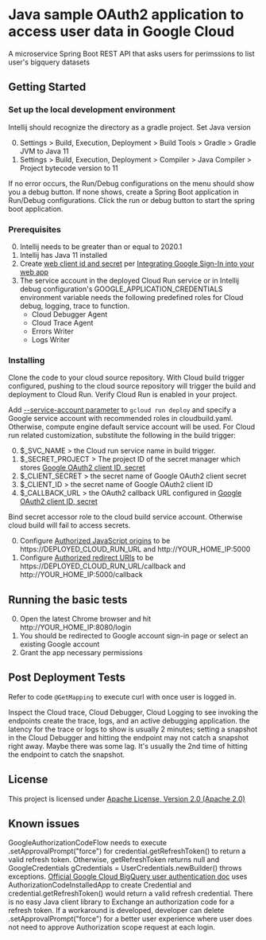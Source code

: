 # Java sample OAuth2 application to access user data in Google Cloud 

A microservice Spring Boot REST API that asks users for perimssions to list user's bigquery datasets

## Getting Started

### Set up the local development environment

Intellij should recognize the directory as a gradle project. Set Java version 

0. Settings > Build, Execution, Deployment > Build Tools > Gradle > Gradle JVM to Java 11
0. Settings > Build, Execution, Deployment > Compiler > Java Compiler > Project bytecode version to 11

If no error occurs, the Run/Debug configurations on the menu should show you a debug button.
 If none shows, create a Spring Boot application in Run/Debug configurations.
  Click the run or debug button to start the spring boot application.

### Prerequisites

0. Intellij needs to be greater than or equal to  2020.1
0. Intellij has Java 11 installed
0. Create [web client id and secret](https://console.cloud.google.com/apis/credentials) per
 [Integrating Google Sign-In into your web app](https://developers.google.com/identity/sign-in/web/sign-in)
0. The service account in the deployed Cloud Run service or in Intellij debug configuration's
 GOOGLE_APPLICATION_CREDENTIALS environment variable needs the following predefined roles for 
 Cloud debug, logging, trace to function.
    - Cloud Debugger Agent
    - Cloud Trace Agent
    - Errors Writer
    - Logs Writer

### Installing
Clone the code to your cloud source repository. With Cloud build trigger
configured, pushing to the cloud source repository will trigger the
build and deployment to Cloud Run. Verify Cloud Run is enabled in your
project.

Add [--service-account parameter](https://cloud.google.com/sdk/gcloud/reference/run/deploy#--service-account) to 
`gcloud run deploy` and specify a Google service account with recommended roles in cloudbuild.yaml. Otherwise,
compute engine default service account will be used.
 For Cloud run related customization, substitute the following in the build trigger:

0. $_SVC_NAME > the Cloud run service name in build trigger.
0. $_SECRET_PROJECT > The project ID of the secret manager which stores [Google OAuth2 client ID, secret](https://console.cloud.google.com/apis/credentials)
0. $_CLIENT_SECRET > the secret name of Google OAuth2 client secret
0. $_CLIENT_ID > the secret name of Google OAuth2 client ID
0. $_CALLBACK_URL > the OAuth2 callback URL configured in [Google OAuth2 client ID, secret](https://console.cloud.google.com/apis/credentials)

Bind secret accessor role to the cloud build service account. Otherwise cloud build will fail to access secrets.

0. Configure [Authorized JavaScript origins](https://console.developers.google.com/apis/credentials)
 to be https://DEPLOYED_CLOUD_RUN_URL and http://YOUR_HOME_IP:5000
0. Configure [Authorized redirect URIs](https://console.developers.google.com/apis/credentials)
 to be https://DEPLOYED_CLOUD_RUN_URL/callback and http://YOUR_HOME_IP:5000/callback

## Running the basic tests
0. Open the latest Chrome browser and hit http://YOUR_HOME_IP:8080/login
0. You should be redirected to Google account sign-in page or select an existing Google account
0. Grant the app necessary permissions

## Post Deployment Tests 

Refer to code `@GetMapping` to execute curl with once user is logged in.
  
Inspect the Cloud trace, Cloud Debugger, Cloud Logging to see invoking
the endpoints create the trace, logs, and an active debugging
application. the latency for the trace or logs to show is usually 2
minutes; setting a snapshot in the Cloud Debugger and hitting the
endpoint may not catch a snapshot right away. Maybe there was some lag.
It's usually the 2nd time of hitting the endpoint to catch the snapshot.

## License

This project is licensed under [Apache License, Version 2.0 (Apache 2.0)](http://www.apache.org/licenses/LICENSE-2.0)

## Known issues
GoogleAuthorizationCodeFlow needs to execute .setApprovalPrompt("force") for credential.getRefreshToken()
to return a valid refresh token. Otherwise, getRefreshToken returns null and GoogleCredentials gCredentials = UserCredentials.newBuilder()
throws exceptions. [Official Google Cloud BigQuery user authentication doc](https://cloud.google.com/bigquery/docs/authentication/end-user-installed)
uses AuthorizationCodeInstalledApp to create Credential and credential.getRefreshToken() would return a valid refresh credential.
There is no easy Java client library to Exchange an authorization code for a refresh token. If a workaround is developed,
developer can delete .setApprovalPrompt("force") for a better user experience where user does not need to approve 
Authorization scope request at each login.